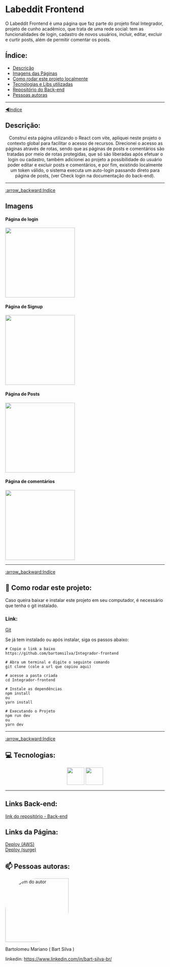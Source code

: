 <h1 align="left" margin-top="0">Labeddit Frontend</h1> 
O Labeddit Frontend é uma página que faz parte do projeto final Integrador, projeto de cunho acadêmico, que trata de uma rede social: tem as funcionalidades de login, cadastro de novos usuários, incluir, editar, excluir e curtir posts, além de permitir comentar os posts. 

<span id='indice'></span>
## Índice:

- <a href="#descricao">Descrição</a>
- <a href="#telas">Imagens das Páginas</a>
- <a href="#comorodar">Como rodar este projeto localmente</a>
- <a href="#tecnologias">Tecnologias e Libs utilizadas</a>
- <a href="#link">Repositório do Back-end</a>
- <a href="#author">Pessoas autoras</a>
<hr/>

<span id="descricao"></span>
<a href="#indice">:arrow_backward:Indíce</a>
	
## Descrição:
<center>
Construí esta página utilizando o React com vite, apliquei neste projeto o contexto global para facilitar o acesso de recursos. Direcionei o acesso as páginas através de rotas, sendo que as páginas de posts e comentários são tratadas por meio de rotas protegidas, que só são liberadas após efetuar o login ou cadastro, também adicionei ao projeto a possibilidade do usuário poder editar e excluir posts e comentários, e por fim, existindo localmente um token válido, o sistema executa um auto-login passando direto para página de posts, (ver Check login na documentação do back-end).</center>   

<hr/>
<span id="telas"></span>
<a href="#indice">:arrow_backward:Indíce</a>

## Imagens

#### Página de login
<img src="https://github.com/bartomsilva/Integrador-frontend/assets/106079184/db0a430f-57f8-434e-8fe0-e0c3c333e4f7" width="220px">

#### Página de Signup
<img src="https://github.com/bartomsilva/Integrador-frontend/assets/106079184/58a336f8-b449-4cf3-b981-f96e3143b84a" width="220px">

#### Página de Posts
<img src="https://github.com/bartomsilva/Integrador-frontend/assets/106079184/5eddde96-3270-42fe-8498-e6d94191b5c2" width="220px">
  
#### Página de comentários
<img src="https://github.com/bartomsilva/Integrador-frontend/assets/106079184/be648cd8-d797-4a66-8133-ea433c33273e" width="220px">

<hr/>
<span id='comorodar'></span>
<a href="#indice">:arrow_backward:Indíce</a>

## 📄 Como rodar este projeto:

<p>Caso queira baixar e instalar este projeto em seu computador, é necessário que tenha o git instalado.</p>

### Link:  
<a href="https://git-scm.com/">Git</a>

<p>Se já tem instalado ou após instalar, siga os passos abaixo:</p>

```
# Copie o link a baixo
https://github.com/bartomsilva/Integrador-frontend

# Abra um terminal e digite o seguinte comando
git clone (cole a url que copiou aqui)

# acesse a pasta criada 
cd Integrador-frontend

# Instale as dependências
npm install
ou
yarn install

# Executando o Projeto
npm run dev
ou 
yarn dev

```

<hr/>
<span id="tecnologias"></span>
<a href="#indice">:arrow_backward:Indíce</a>


## 💻 Tecnologias:
<div align="center">

<img src="https://github.com/bartomsilva/Integrador-frontend/assets/106079184/4ab6a397-8933-4ef4-b08e-3e7bd38bc3e7" height="55px"/>
<img src="https://github.com/bartomsilva/Integrador-frontend/assets/106079184/06d9c178-5dc4-43a1-b739-32fd2d1547d6" height="55px"/>

</div>
<hr/>

<span id="link"></span>

## Links Back-end: 

<a href="https://github.com/bartomsilva/Integrador-backend">link do repositório - Back-end<a/>


<span id="linkpage"></span>

## Links da Página: 

<a href="http://18.204.122.118:3000/posts">Deploy (AWS)<a/><br>
<a href="https://labeddit-bart-silva.surge.sh/posts">Deploy (surge)<a/>


<span id="author"></span>

## 📫 Pessoas autoras:

<img style="width: 200px; border-radius: 50% 0 " src="https://avatars.githubusercontent.com/u/106079184?s=400&u=753f5466a77193fe7077e495475b242787de0435&v=4" alt="imagem do autor">
<p>Bartolomeu Mariano ( Bart Silva )</p>

linkedin: https://www.linkedin.com/in/bart-silva-br/

<span id='next'></span>



